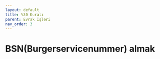 ```yaml
---
layout: default
title: %30 Kuralı
parent: Evrak İşleri
nav_order: 3
---
```


# BSN(Burgerservicenummer) almak

[//]: # (TBD)
[//]: # (To make it as easy as possible to write documentation in plain Markdown, most UI components are styled using default Markdown elements with few additional CSS classes needed.)

[//]: # ({: .fs-6 .fw-300 })
